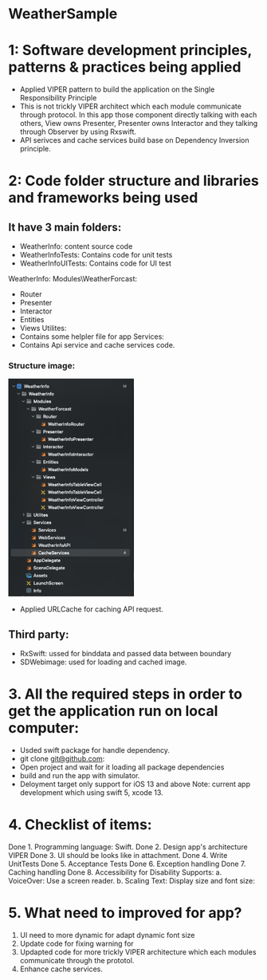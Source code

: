 # WeatherSample

# 1: Software development principles, patterns & practices being applied
- Applied VIPER pattern to build the application on the Single Responsibility Principle
- This is not trickly VIPER architect which each module communicate through protocol. 
In this app those component directly talking with each others, View owns Presenter, Presenter owns Interactor and they talking through Observer by using Rxswift. 
- API serivces and cache services build base on Dependency Inversion principle.


# 2: Code folder structure and libraries and frameworks being used
## It have 3 main folders: 
- WeatherInfo: content source code
- WeatherInfoTests: Contains code for unit tests
- WeatherInfoUITests: Contains code for UI test

WeatherInfo: 
 Modules\WeatherForcast: 
 - Router
 - Presenter
 - Interactor
 - Entities
 - Views
 Utilites: 
 - Contains some helpler file for app
 Services: 
 - Contains Api service and cache services code.
 
 ### Structure image:
 
 <img src="./imageReadme/structureFolder.jpg" width="50%">
 
 - Applied URLCache for caching API request.
 
 
## Third party: 
- RxSwift: ussed for binddata and passed data between boundary 
- SDWebimage: used for loading and cached image.


# 3. All the required steps in order to get the application run on local computer:


- Usded swift package for handle dependency.
- git clone git@github.com:
- Open project and wait for it loading all package dependencies
- build and run the app with simulator.
- Deloyment target only support for iOS 13 and above
Note: current app development which using swift 5, xcode 13.

# 4. Checklist of items:

Done 1. Programming language: Swift.
Done 2. Design app's architecture VIPER
Done 3. UI should be looks like in attachment.
Done 4. Write UnitTests
Done 5. Acceptance Tests
Done 6. Exception handling
Done 7. Caching handling
Done 8. Accessibility for Disability Supports:
a. VoiceOver: Use a screen reader.
b. Scaling Text: Display size and font size:
 
# 5. What need to improved for app? 
1. UI need to more dynamic for adapt dynamic font size
2. Update code for fixing warning for 
3. Updapted code for more trickly VIPER architecture which each modules communicate through the prototol. 
3. Enhance cache services.
